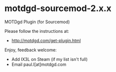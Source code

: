 motdgd-sourcemod-2.x.x
======================
MOTDgd Plugin (for Sourcemod)

Please follow the instructions at:
- http://motdgd.com/get-plugin.html

Enjoy, feedback welcome:
- Add IX3L on Steam (if my list isn't full)
- Email paul.l[at]motdgd.com
